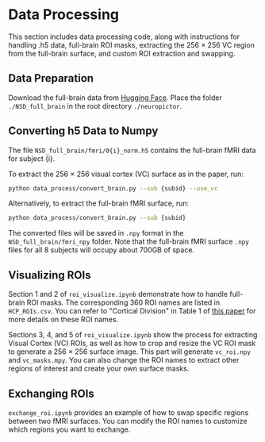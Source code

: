 # Data Processing

This section includes data processing code, along with instructions for handling .h5 data, full-brain ROI masks, extracting the 256 × 256 VC region from the full-brain surface, and custom ROI extraction and swapping.

## Data Preparation

Download the full-brain data from [Hugging Face](https://huggingface.co/Fudan-fMRI/neuropictor/tree/main/NSD_full_brain). Place the folder `./NSD_full_brain` in the root directory `./neuropictor`.

## Converting h5 Data to Numpy

The file `NSD_full_brain/fmri/0{i}_norm.h5` contains the full-brain fMRI data for subject {i}. 

To extract the 256 × 256 visual cortex (VC) surface as in the paper, run: 
```bash
python data_process/convert_brain.py --sub {subid} --use_vc
```
Alternatively, to extract the full-brain fMRI surface, run: 
```bash
python data_process/convert_brain.py --sub {subid}
```

The converted files will be saved in `.npy` format in the `NSD_full_brain/fmri_npy` folder. Note that the full-brain fMRI surface `.npy` files for all 8 subjects will occupy about 700GB of space.

## Visualizing ROIs

Section 1 and 2 of `roi_visualize.ipynb` demonstrate how to handle full-brain ROI masks. The corresponding 360 ROI names are listed in `HCP_ROIs.csv`. You can refer to "Cortical Division" in Table 1 of [this paper](https://link.springer.com/article/10.1007/s00429-021-02421-6) for more details on these ROI names.

Sections 3, 4, and 5 of `roi_visualize.ipynb` show the process for extracting Visual Cortex (VC) ROIs, as well as how to crop and resize the VC ROI mask to generate a 256 × 256 surface image. This part will generate `vc_roi.npy` and `vc_masks.mpy`. You can also change the ROI names to extract other regions of interest and create your own surface masks.

## Exchanging ROIs

`exchange_roi.ipynb` provides an example of how to swap specific regions between two fMRI surfaces. You can modify the ROI names to customize which regions you want to exchange.